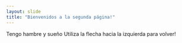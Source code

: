 ```yaml
---
layout: slide
title: "Bienvenidos a la segunda página!"
---
```

Tengo hambre y sueño
Utiliza la flecha hacia la izquierda para volver!
